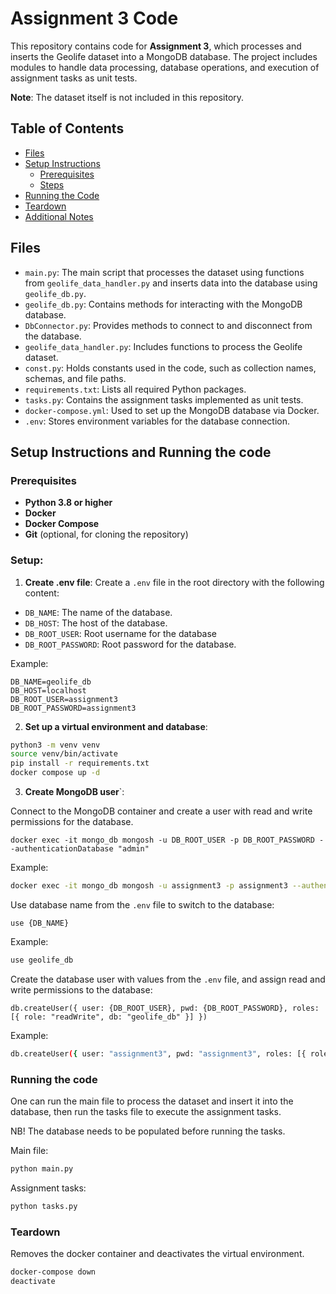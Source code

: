 # Assignment 3 Code
This repository contains code for **Assignment 3**, which processes and inserts the Geolife dataset into a MongoDB 
database. The project includes modules to handle data processing, database operations, and execution of 
assignment tasks as unit tests.

**Note**: The dataset itself is not included in this repository.

## Table of Contents
- [Files](#files)
- [Setup Instructions](#setup-instructions)
  - [Prerequisites](#prerequisites)
  - [Steps](#steps)
- [Running the Code](#running-the-code)
- [Teardown](#teardown)
- [Additional Notes](#additional-notes)

## Files

- `main.py`: The main script that processes the dataset using functions from `geolife_data_handler.py` and inserts data into the database using `geolife_db.py`.
- `geolife_db.py`: Contains methods for interacting with the MongoDB database.
- `DbConnector.py`: Provides methods to connect to and disconnect from the database.
- `geolife_data_handler.py`: Includes functions to process the Geolife dataset.
- `const.py`: Holds constants used in the code, such as collection names, schemas, and file paths.
- `requirements.txt`: Lists all required Python packages.
- `tasks.py`: Contains the assignment tasks implemented as unit tests.
- `docker-compose.yml`: Used to set up the MongoDB database via Docker.
- `.env`: Stores environment variables for the database connection.

## Setup Instructions and Running the code

### Prerequisites

- **Python 3.8 or higher**
- **Docker**
- **Docker Compose**
- **Git** (optional, for cloning the repository)

### Setup:
1. **Create .env file**:
Create a `.env` file in the root directory with the following content:
- `DB_NAME`: The name of the database.
- `DB_HOST`: The host of the database.
- `DB_ROOT_USER`: Root username for the database
- `DB_ROOT_PASSWORD`: Root password for the database.

Example:
```
DB_NAME=geolife_db
DB_HOST=localhost
DB_ROOT_USER=assignment3
DB_ROOT_PASSWORD=assignment3
```

2. **Set up a virtual environment and database**: 
 ```bash
python3 -m venv venv
source venv/bin/activate
pip install -r requirements.txt
docker compose up -d
 ```

3. **Create MongoDB user**`:

Connect to the MongoDB container and create a user with read and write permissions for the database.
```
docker exec -it mongo_db mongosh -u DB_ROOT_USER -p DB_ROOT_PASSWORD --authenticationDatabase "admin"
```
Example:
```bash
docker exec -it mongo_db mongosh -u assignment3 -p assignment3 --authenticationDatabase "admin"
```
Use database name from the `.env` file to switch to the database:
```
use {DB_NAME}
```
Example:
```bash
use geolife_db
```
Create the database user with values from the `.env` file, and assign read and write permissions to the database:
````
db.createUser({ user: {DB_ROOT_USER}, pwd: {DB_ROOT_PASSWORD}, roles: [{ role: "readWrite", db: "geolife_db" }] })
````
Example:
```bash
db.createUser({ user: "assignment3", pwd: "assignment3", roles: [{ role: "readWrite", db: "geolife_db" }] })
````

### Running the code
One can run the main file to process the dataset and insert it into the database, then run the tasks file to execute 
the assignment tasks. 

NB! The database needs to be populated before running the tasks.

Main file:
```bash
python main.py
```

Assignment tasks:
```bash
python tasks.py
```

### Teardown
Removes the docker container and deactivates the virtual environment.
```bash
docker-compose down 
deactivate
```